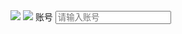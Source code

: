 <view class="container"> 
 
 <view class="login-icon"> 
 <image class="login-img" src="/images/7.jpg"></image> 
 </view> 
 <view class="login-from"> 
 
 <!--账号-->
 <view class="inputView"> 
  <image class="nameImage" src="/images/6.png"></image> 
  <label class="loginLab">账号</label> 
  <input class="inputText" placeholder="请输入账号" bindinput="usernameInput" /> 
  </view>
 </view> 
 </view>

